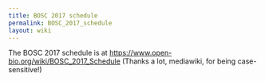 ```yaml
---
title: BOSC 2017 schedule
permalink: BOSC_2017_schedule
layout: wiki
---
```


The BOSC 2017 schedule is at
<https://www.open-bio.org/wiki/BOSC_2017_Schedule> (Thanks a lot,
mediawiki, for being case-sensitive!)
